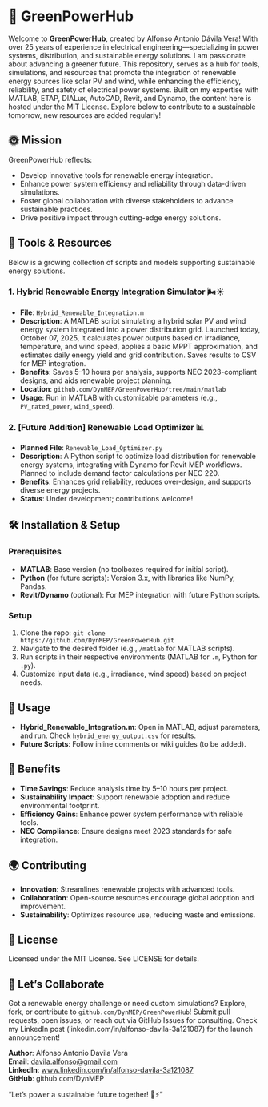 # 🌱 GreenPowerHub

Welcome to **GreenPowerHub**, created by Alfonso Antonio Dávila Vera! With over 25 years of experience in electrical engineering—specializing in power systems, distribution, and sustainable energy solutions. I am passionate about advancing a greener future. This repository, serves as a hub for tools, simulations, and resources that promote the integration of renewable energy sources like solar PV and wind, while enhancing the efficiency, reliability, and safety of electrical power systems. Built on my expertise with MATLAB, ETAP, DIALux, AutoCAD, Revit, and Dynamo, the content here is hosted under the MIT License. Explore below to contribute to a sustainable tomorrow, new resources are added regularly!

## 🌞 Mission
GreenPowerHub reflects:
- Develop innovative tools for renewable energy integration.
- Enhance power system efficiency and reliability through data-driven simulations.
- Foster global collaboration with diverse stakeholders to advance sustainable practices.
- Drive positive impact through cutting-edge energy solutions.

## 🔧 Tools & Resources
Below is a growing collection of scripts and models supporting sustainable energy solutions.

### 1. Hybrid Renewable Energy Integration Simulator 🌬️☀️
- **File**: `Hybrid_Renewable_Integration.m`
- **Description**: A MATLAB script simulating a hybrid solar PV and wind energy system integrated into a power distribution grid. Launched today, October 07, 2025, it calculates power outputs based on irradiance, temperature, and wind speed, applies a basic MPPT approximation, and estimates daily energy yield and grid contribution. Saves results to CSV for MEP integration.
- **Benefits**: Saves 5–10 hours per analysis, supports NEC 2023-compliant designs, and aids renewable project planning.
- **Location**: `github.com/DynMEP/GreenPowerHub/tree/main/matlab`
- **Usage**: Run in MATLAB with customizable parameters (e.g., `PV_rated_power`, `wind_speed`).

### 2. [Future Addition] Renewable Load Optimizer 📊
- **Planned File**: `Renewable_Load_Optimizer.py`
- **Description**: A Python script to optimize load distribution for renewable energy systems, integrating with Dynamo for Revit MEP workflows. Planned to include demand factor calculations per NEC 220.
- **Benefits**: Enhances grid reliability, reduces over-design, and supports diverse energy projects.
- **Status**: Under development; contributions welcome!

## 🛠️ Installation & Setup
### Prerequisites
- **MATLAB**: Base version (no toolboxes required for initial script).
- **Python** (for future scripts): Version 3.x, with libraries like NumPy, Pandas.
- **Revit/Dynamo** (optional): For MEP integration with future Python scripts.

### Setup
1. Clone the repo: `git clone https://github.com/DynMEP/GreenPowerHub.git`
2. Navigate to the desired folder (e.g., `/matlab` for MATLAB scripts).
3. Run scripts in their respective environments (MATLAB for `.m`, Python for `.py`).
4. Customize input data (e.g., irradiance, wind speed) based on project needs.

## 🚀 Usage
- **Hybrid_Renewable_Integration.m**: Open in MATLAB, adjust parameters, and run. Check `hybrid_energy_output.csv` for results.
- **Future Scripts**: Follow inline comments or wiki guides (to be added).

## 🎯 Benefits
- **Time Savings**: Reduce analysis time by 5–10 hours per project.
- **Sustainability Impact**: Support renewable adoption and reduce environmental footprint.
- **Efficiency Gains**: Enhance power system performance with reliable tools.
- **NEC Compliance**: Ensure designs meet 2023 standards for safe integration.

## 🌍 Contributing
- **Innovation**: Streamlines renewable projects with advanced tools.
- **Collaboration**: Open-source resources encourage global adoption and improvement.
- **Sustainability**: Optimizes resource use, reducing waste and emissions.

## 📜 License
Licensed under the MIT License. See LICENSE for details.

## 🤝 Let’s Collaborate
Got a renewable energy challenge or need custom simulations? Explore, fork, or contribute to `github.com/DynMEP/GreenPowerHub`! Submit pull requests, open issues, or reach out via GitHub Issues for consulting. Check my LinkedIn post (linkedin.com/in/alfonso-davila-3a121087) for the launch announcement!

**Author**: Alfonso Antonio Davila Vera  
**Email**: davila.alfonso@gmail.com  
**LinkedIn**: www.linkedin.com/in/alfonso-davila-3a121087  
**GitHub**: github.com/DynMEP  


“Let’s power a sustainable future together! 🌿⚡”
